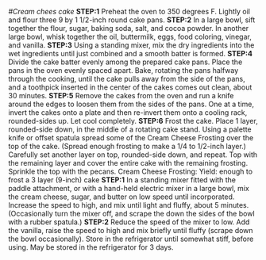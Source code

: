 *#Cream chees cake*
**STEP:1**  Preheat the oven to 350 degrees F. Lightly oil and flour three 9 by 1 1/2-inch round cake pans.
**STEP:2**  In a large bowl, sift together the flour, sugar, baking soda, salt, and cocoa powder. In another large bowl, whisk together the oil, buttermilk, eggs, food coloring, vinegar, and vanilla.
**STEP:3**  Using a standing mixer, mix the dry ingredients into the wet ingredients until just combined and a smooth batter is formed.
**STEP:4**  Divide the cake batter evenly among the prepared cake pans. Place the pans in the oven evenly spaced apart. Bake, rotating the pans halfway through the cooking, until the cake pulls away from the side of the pans, and a toothpick inserted in the center of the cakes comes out clean, about 30 minutes.
**STEP:5**  Remove the cakes from the oven and run a knife around the edges to loosen them from the sides of the pans. One at a time, invert the cakes onto a plate and then re-invert them onto a cooling rack, rounded-sides up. Let cool completely.
**STEP:6** Frost the cake. Place 1 layer, rounded-side down, in the middle of a rotating cake stand. Using a palette knife or offset spatula spread some of the Cream Cheese Frosting over the top of the cake. (Spread enough frosting to make a 1/4 to 1/2-inch layer.) Carefully set another layer on top, rounded-side down, and repeat. Top with the remaining layer and cover the entire cake with the remaining frosting. Sprinkle the top with the pecans.
    Cream Cheese Frosting:
Yield: enough to frost a 3 layer (9-inch) cake
**STEP:1**  In a standing mixer fitted with the paddle attachment, or with a hand-held electric mixer in a large bowl, mix the cream cheese, sugar, and butter on low speed until incorporated. Increase the speed to high, and mix until light and fluffy, about 5 minutes. (Occasionally turn the mixer off, and scrape the down the sides of the bowl with a rubber spatula.)
**STEP:2**  Reduce the speed of the mixer to low. Add the vanilla, raise the speed to high and mix briefly until fluffy (scrape down the bowl occasionally). Store in the refrigerator until somewhat stiff, before using. May be stored in the refrigerator for 3 days.